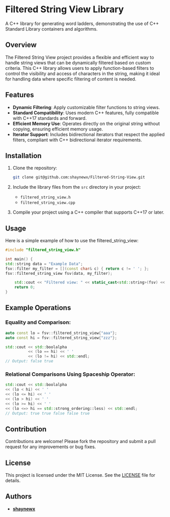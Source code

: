 # Filtered String View Library

A C++ library for generating word ladders, demonstrating the use of C++ Standard Library containers and algorithms.

## Overview
The Filtered String View project provides a flexible and efficient way to handle string views that can be dynamically filtered based on custom criteria. This C++ library allows users to apply function-based filters to control the visibility and access of characters in the string, making it ideal for handling data where specific filtering of content is needed.

## Features
- **Dynamic Filtering**: Apply customizable filter functions to string views.
- **Standard Compatibility**: Uses modern C++ features, fully compatible with C++17 standards and forward.
- **Efficient Memory Use**: Operates directly on the original string without copying, ensuring efficient memory usage.
- **Iterator Support**: Includes bidirectional iterators that respect the applied filters, compliant with C++ bidirectional iterator requirements.


## Installation
1. Clone the repository:
    ```sh
    git clone git@github.com:shaynewx/Filtered-String-View.git
    ```
2. Include the library files from the `src` directory in your project:
    - `filtered_string_view.h`
    - `filtered_string_view.cpp`

3. Compile your project using a C++ compiler that supports C++17 or later.

## Usage
Here is a simple example of how to use the filtered_string_view:
```c++
#include "filtered_string_view.h"

int main() {
std::string data = "Example Data";
fsv::filter my_filter = [](const char& c) { return c != ' '; };
fsv::filtered_string_view fsv(data, my_filter);

    std::cout << "Filtered view: " << static_cast<std::string>(fsv) << std::endl;
    return 0;
}
```

## Example Operations
### Equality and Comparison:
```c++
auto const lo = fsv::filtered_string_view{"aaa"};
auto const hi = fsv::filtered_string_view{"zzz"};

std::cout << std::boolalpha 
          << (lo == hi) << ' '
          << (lo != hi) << std::endl;
// Output: false true
```

### Relational Comparisons Using Spaceship Operator:
```c++
std::cout << std::boolalpha
<< (lo < hi) << ' '
<< (lo <= hi) << ' '
<< (lo > hi) << ' '
<< (lo >= hi) << ' '
<< (lo <=> hi == std::strong_ordering::less) << std::endl;
// Output: true true false false true
```


## Contribution

Contributions are welcome! Please fork the repository and submit a pull request for any improvements or bug fixes.

## License

This project is licensed under the MIT License. See the [LICENSE](LICENSE) file for details.

## Authors
- **[shaynewx](https://github.com/shaynewx)**

